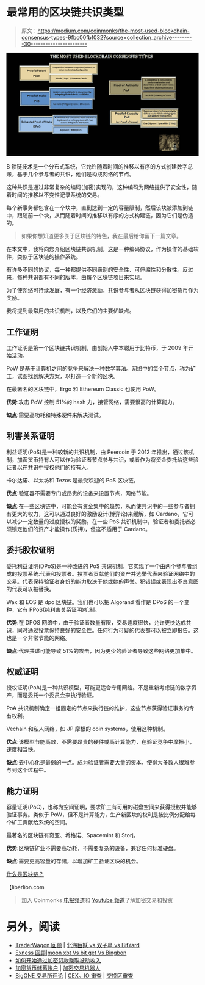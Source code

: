 # 最常用的区块链共识类型

> 原文：<https://medium.com/coinmonks/the-most-used-blockchain-consensus-types-9fbc00fbf032?source=collection_archive---------30----------------------->

![](img/41e2f7168f9ec6400cfd1eff3e9688c1.png)

B 锁链技术是一个分布式系统，它允许随着时间的推移以有序的方式创建数字总账，基于几个参与者的共识，他们是构成网络的节点。

这种共识是通过非常复杂的编码(加密)实现的，这种编码为网络提供了安全性，随着时间的推移以不变性记录系统的交易。

每个新事务都包含在一个块中，直到达到一定的容量限制，然后该块被添加到链中，跟随前一个块，从而随着时间的推移以有序的方式构建链，因为它们是伪造的。

> 如果你想知道更多关于区块链的特色，我在最后给你留下一篇文章。

在本文中，我将向您介绍区块链共识机制，这是一种编码协议，作为操作的基础软件，类似于区块链的操作系统。

有许多不同的协议，每一种都提供不同级别的安全性、可伸缩性和分散性。反过来，每种共识都有不同的版本，由每个区块链项目来实现。

为了使网络可持续发展，有一个经济激励，共识参与者从区块链获得加密货币作为奖励。

我将提到最常用的共识机制，以及它们的主要优缺点。

## 工作证明

工作证明是第一个区块链共识机制，由创始人中本聪用于比特币，于 2009 年开始活动。

PoW 是基于计算机之间的竞争来解决一种数学算法。网络中的每个节点，称为矿工，试图找到解决方案，以打造一个新的区块。

在最著名的区块链中，Ergo 和 Ethereum Classic 也使用 PoW。

**优势**:攻击 PoW 控制 51%的 hash 力，接管网络，需要很高的计算能力。

**缺点**:需要高功耗和特殊硬件来解决测试。

## 利害关系证明

利益证明(PoS)是一种较新的共识机制，由 Peercoin 于 2012 年推出，通过该机制，加密货币持有人可以作为验证者节点参与共识，或者作为将资金委托给这些验证者以在共识中授权他们的持有人。

卡尔达诺、以太坊和 Tezos 是最受欢迎的 PoS 区块链。

**优点**:验证器不需要专门或昂贵的设备来设置节点，网络节能。

**缺点**:在一些区块链中，可能会有资金集中的趋势，从而使共识中的一些参与者拥有更大的权力，这可以通过良好的激励设计(博弈论)来缓解，如 Cardano，它可以减少一定数量的过度授权的奖励。在一些 PoS 共识机制中，验证者和委托者必须锁定他们的资产才能操作(质押)，但这不适用于 Cardano。

## 委托股权证明

委托利益证明(DPoS)是一种改进的 PoS 共识机制，它实现了一个由两个参与者组成的投票系统:代表和投票者。投票者贡献他们的资产并选举代表来验证网络中的交易。代表保持验证者身份的能力取决于他或她的声誉。犯错误或表现出不良意图的代表可以被替换。

Wax 和 EOS 是 dpo 区块链。我们也可以把 Algorand 看作是 DPoS 的一个变种，它有 PPoS(纯利害关系证明)机制。

**优势**:在 DPOS 网络中，由于验证者数量有限，交易速度很快，允许更快达成共识，同时通过投票保持良好的安全性。任何行为可疑的代表都可以被立即报告。这也是一个非常节能的网络。

**缺点**:代理共谋可能导致 51%的攻击，因为更少的验证者导致这些网络更加集中。

## 权威证明

授权证明(PoA)是一种共识模型，可能更适合专用网络。不是重新考虑链的数字资产，而是委托一个委员会来执行验证。

PoA 共识机制确定一组固定的节点来执行链的维护，这些节点获得验证事务的专有权利。

Vechain 和私人网络，如 JP 摩根的 coin systems，使用这种机制。

**优点**:该模型节能高效，不需要昂贵的硬件或高计算能力，在验证竞争中摩擦小，速度相当快。

**缺点**:去中心化是最弱的一点。成为验证者需要大量的资本，使得大多数人很难参与到这个过程中。

## 能力证明

容量证明(PoC)，也称为空间证明，要求矿工有可用的磁盘空间来获得授权并能够验证事务。类似于 PoW，但不是计算能力，生产新区块的权利是按比例分配给每个矿工贡献给系统的空间。

最著名的区块链有奇亚、希格诺、Spacemint 和 Storj。

**优势**:区块链矿业不需要高功耗，不需要复杂的设备，兼容任何标准硬盘。

**缺点**:需要更高容量的存储，以增加矿工验证区块的机会。

[什么是区块链？](https://liberlion.medium.com/what-is-blockchain-f63007bea920)

【liberlion.com 

> 加入 Coinmonks [电报频道](https://t.me/coincodecap)和 [Youtube 频道](https://www.youtube.com/c/coinmonks/videos)了解加密交易和投资

# 另外，阅读

*   [TraderWagon 回顾](https://coincodecap.com/traderwagon-review) | [北海巨妖 vs 双子星 vs BitYard](https://coincodecap.com/kraken-vs-gemini-vs-bityard)
*   [Exness 回顾](https://coincodecap.com/exness-review)|[moon xbt Vs bit get Vs Bingbon](https://coincodecap.com/bingbon-vs-bitget-vs-moonxbt)
*   [如何开始通过加密贷款赚取被动收入](https://coincodecap.com/passive-income-crypto-lending)
*   [加密货币储蓄账户](/coinmonks/cryptocurrency-savings-accounts-be3bc0feffbf) | [加密交易机器人](/coinmonks/crypto-trading-bot-c2ffce8acb2a)
*   [BigONE 交易所评论](/coinmonks/bigone-exchange-review-64705d85a1d4) | [CEX。IO 审查](https://coincodecap.com/cex-io-review) | [交换区审查](/coinmonks/swapzone-review-crypto-exchange-data-aggregator-e0ad78e55ed7)